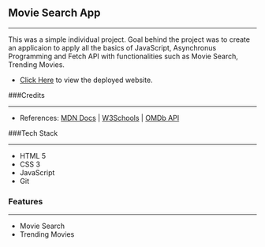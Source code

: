 ## Movie Search App
---
<p>
This was a simple individual project.
Goal behind the project was to create an applicaion to apply all the basics of JavaScript, Asynchronus Programming and Fetch API with functionalities such as Movie Search, Trending Movies.
</p>

* [Click Here](https://nameh-dhiman.github.io/Movie-Search-App/) to view the deployed website.

###Credits
___

* References: [MDN Docs](https://developer.mozilla.org/en-US/ ) | [W3Schools](https://www.w3schools.com/) | [OMDb API](https://www.omdbapi.com/)

###Tech Stack
___

* HTML 5
* CSS 3
* JavaScript
* Git

### Features
___
* Movie Search
* Trending Movies


